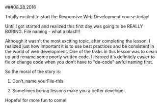 ###08.28.2016

Totally excited to start the Responsive Web Development course today!

Until I got started and realized this first day was going to be REALLY BORING. File naming - what a blast!!!

Although it wasn't the most exciting topic, after completing the lesson, I realized just how important it is to use best 
practices and be consistent in the world of web development. One of the tasks in this lesson was to clean up and rename some
poorly written code. I learned it's definitely easier to fix or change code when you don't have to "de-code" awful naming
first.

So the moral of the story is:

1. Don't_name yourFile-this

2. Sometimes boring lessons make you a better developer.

Hopeful for more fun to come!
